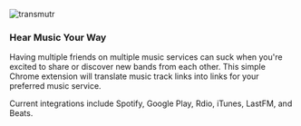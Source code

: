 ![transmutr](http://minond.github.io/transmutr/images/logo.jpg)

### Hear Music Your Way

Having multiple friends on multiple music services can suck when you're excited
to share or discover new bands from each other.  This simple Chrome extension
will translate music track links into links for your preferred music service.

Current integrations include Spotify, Google Play, Rdio, iTunes, LastFM, and
Beats.

